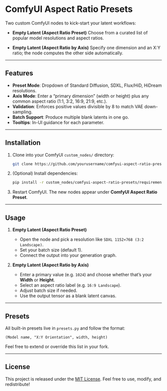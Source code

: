 # ComfyUI Aspect Ratio Presets

Two custom ComfyUI nodes to kick-start your latent workflows:

* **Empty Latent (Aspect Ratio Preset)**
  Choose from a curated list of popular model resolutions and aspect ratios.

* **Empty Latent (Aspect Ratio by Axis)**
  Specify one dimension and an X\:Y ratio; the node computes the other side automatically.

---

## Features

* **Preset Mode**: Dropdown of Standard Diffusion, SDXL, Flux/HiD, HiDream resolutions.
* **Axis Mode**: Enter a “primary dimension” (width or height) plus any common aspect ratio (1:1, 3:2, 16:9, 21:9, etc.).
* **Validation**: Enforces positive values divisible by 8 to match VAE down-sampling.
* **Batch Support**: Produce multiple blank latents in one go.
* **Tooltips**: In-UI guidance for each parameter.

---

## Installation

1. Clone into your ComfyUI `custom_nodes/` directory:

   ```bash
   git clone https://github.com/yourusername/comfyui-aspect-ratio-presets.git
   ```
2. (Optional) Install dependencies:

   ```bash
   pip install -r custom_nodes/comfyui-aspect-ratio-presets/requirements.txt
   ```
3. Restart ComfyUI. The new nodes appear under **ComfyUI Aspect Ratio Preset**.

---

## Usage

1. **Empty Latent (Aspect Ratio Preset)**

   * Open the node and pick a resolution like `SDXL 1152×768 (3:2 Landscape)`.
   * Set your batch size (default 1).
   * Connect the output into your generation graph.

2. **Empty Latent (Aspect Ratio by Axis)**

   * Enter a primary value (e.g. `1024`) and choose whether that’s your **Width** or **Height**.
   * Select an aspect ratio label (e.g. `16:9 Landscape`).
   * Adjust batch size if needed.
   * Use the output tensor as a blank latent canvas.

---

## Presets

All built-in presets live in `presets.py` and follow the format:

```
(Model name, "X:Y Orientation", width, height)
```

Feel free to extend or override this list in your fork.

---

## License

This project is released under the [MIT License](LICENSE). Feel free to use, modify, and redistribute!
